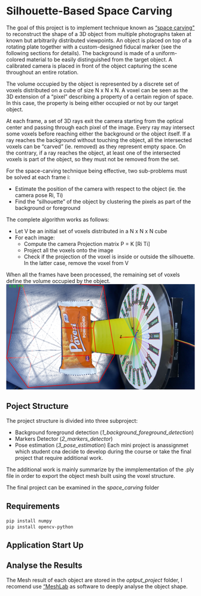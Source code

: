 # Silhouette-Based Space Carving
The goal of this project is to implement technique known as [“space carving"](https://www.cs.toronto.edu/~kyros/pubs/00.ijcv.carve.pdf) to reconstruct the shape of a 
3D object from multiple photographs taken at known but arbitrarily distributed viewpoints. An object is placed 
on top of a rotating plate together with a custom-designed fiducal marker (see the following sections for details). 
The background is made of a uniform-colored material to be easily distinguished from the target object. A calibrated camera is
placed in front of the object capturing the scene throughout an entire rotation.

The volume occupied by the object is represented by a discrete set of voxels distributed on a cube of size N x N x N.
A voxel can be seen as the 3D extension of a “pixel” describing a property of a certain region of space. 
In this case, the property is being either occupied or not by our target object.

At each frame, a set of 3D rays exit the camera starting from the optical center and passing through each pixel of the image. Every ray may intersect some voxels before reaching either the background or the object itself.
If a ray reaches the background without touching the object, all the intersected voxels can be “carved” (ie. removed) as they represent empty space.
On the contrary, if a ray reaches the object, at least one of the intersected voxels is part of the object, so they must not be removed from the set.

For the space-carving technique being effective, two sub-problems must be solved at each frame i:
* Estimate the position of the camera with respect to the object (ie. the camera pose Ri, Ti)
* Find the “silhouette” of the object by clustering the pixels as part of the background or foreground

The complete algorithm works as follows:
* Let V be an initial set of voxels distributed in a N x N x N cube
* For each image:
	* Compute the camera Projection matrix P = K \[Ri Ti\]
  * Project all the voxels onto the image
  * Check if the projection of the voxel is inside or outside the silhouette. In the latter case, remove the voxel from V

When all the frames have been processed, the remaining set of voxels define the volume occupied by the object.
![](screenshot_cracker.png)

## Poject Structure
The project structure is divided into three subproject:
* Background foreground detection (*1_background_foreground_detection*)
* Markers Detector (*2_markers_detector*)
* Pose estimation (*3_pose_estimation*)
Each mini project is anassignmet which student cna decide to develop during the course or take the final project that require additional work.

The additional work is mainly summarize by the immplementation of the .ply file in order to export the object mesh built using the voxel structure.

The final project can be examined in the *space_carving* folder

## Requirements
```console
pip install numpy
pip install opencv-python
```

## Application Start Up


## Analyse the Results
The Mesh result of each object are stored in the *optput_project* folder, I recomend use [“MeshLab](https://www.meshlab.net/#download) as software to deeply analyse the object shape.
